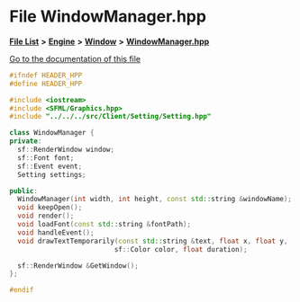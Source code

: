 

# File WindowManager.hpp

[**File List**](files.md) **>** [**Engine**](dir_7dd3fffce23fd825de4eb623b113c1bd.md) **>** [**Window**](dir_9e6b83ddf0d374080d4a6053f7ebb47f.md) **>** [**WindowManager.hpp**](WindowManager_8hpp.md)

[Go to the documentation of this file](WindowManager_8hpp.md)


```C++
#ifndef HEADER_HPP
#define HEADER_HPP

#include <iostream>
#include <SFML/Graphics.hpp>
#include "../../../src/Client/Setting/Setting.hpp"

class WindowManager {
private:
  sf::RenderWindow window;
  sf::Font font;
  sf::Event event;
  Setting settings;

public:
  WindowManager(int width, int height, const std::string &windowName);
  void keepOpen();
  void render();
  void loadFont(const std::string &fontPath);
  void handleEvent();
  void drawTextTemporarily(const std::string &text, float x, float y,
                          sf::Color color, float duration);

  sf::RenderWindow &GetWindow();
};

#endif
```


